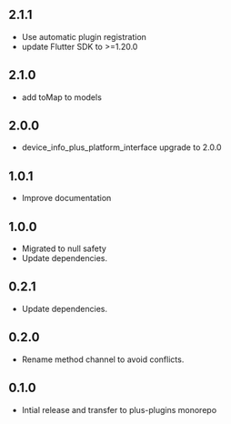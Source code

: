 ## 2.1.1

- Use automatic plugin registration
- update Flutter SDK to >=1.20.0

## 2.1.0

- add toMap to models

## 2.0.0

- device_info_plus_platform_interface upgrade to 2.0.0

## 1.0.1

- Improve documentation

## 1.0.0

- Migrated to null safety
- Update dependencies.

## 0.2.1

- Update dependencies.

## 0.2.0

- Rename method channel to avoid conflicts.

## 0.1.0

- Intial release and transfer to plus-plugins monorepo
